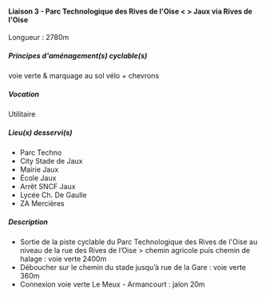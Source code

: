 #### Liaison 3 - Parc Technologique des Rives de l'Oise < > Jaux via Rives de l'Oise
Longueur : 2780m

##### Principes d'aménagement(s) cyclable(s)
voie verte & marquage au sol vélo + chevrons

##### Vocation
Utilitaire

##### Lieu(x) desservi(s)

* Parc Techno
* City Stade de Jaux
* Mairie Jaux
* École Jaux
* Arrêt SNCF Jaux
* Lycée Ch. De Gaulle
* ZA Mercières

##### Description

* Sortie de la piste cyclable du Parc Technologique des Rives de l'Oise au niveau de la rue des Rives de l’Oise > chemin agricole puis chemin de halage : voie verte 2400m
* Déboucher sur le chemin du stade jusqu’à rue de la Gare : voie verte 360m
* Connexion voie verte Le Meux - Armancourt : jalon 20m

